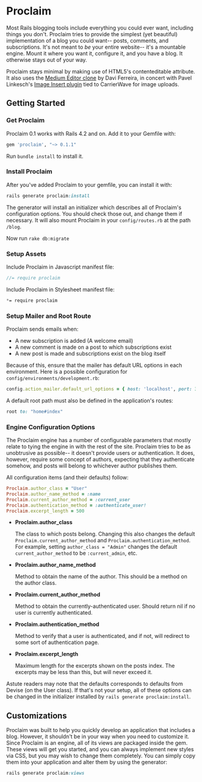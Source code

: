 # Proclaim

Most Rails blogging tools include everything you could ever want, including
things you don't. Proclaim tries to provide the simplest (yet beautiful)
implementation of a blog you could want-- posts, comments, and subscriptions.
It's not meant to *be* your entire website-- it's a mountable engine. Mount it
where you want it, configure it, and you have a blog. It otherwise stays out of
your way.

Proclaim stays minimal by making use of HTML5's contenteditable attribute. It
also uses the
[Medium Editor clone](https://github.com/daviferreira/medium-editor) by Davi
Ferreira, in concert with Pavel Linkesch's
[Image Insert plugin](https://github.com/orthes/medium-editor-insert-plugin)
tied to CarrierWave for image uploads.

## Getting Started

### Get Proclaim

Proclaim 0.1 works with Rails 4.2 and on. Add it to your Gemfile with:

```ruby
gem 'proclaim', "~> 0.1.1"
```

Run `bundle install` to install it.


### Install Proclaim

After you've added Proclaim to your gemfile, you can install it with:

```ruby
rails generate proclaim:install
```

The generator will install an initializer which describes all of Proclaim's
configuration options. You should check those out, and change them if necessary.
It will also mount Proclaim in your `config/routes.rb` at the path `/blog`.

Now run `rake db:migrate`


### Setup Assets

Include Proclaim in Javascript manifest file:

```javascript
//= require proclaim
```

Include Proclaim in Stylesheet manifest file:

```scss
*= require proclaim
```


### Setup Mailer and Root Route

Proclaim sends emails when:

- A new subscription is added (A welcome email)
- A new comment is made on a post to which subscriptions exist
- A new post is made and subscriptions exist on the blog itself

Because of this, ensure that the mailer has default URL options in each
environment. Here is a possible configuration for
`config/environments/development.rb`:

```ruby
config.action_mailer.default_url_options = { host: 'localhost', port: 3000 }
```

A default root path must also be defined in the application's routes:

```ruby
root to: "home#index"
```


### Engine Configuration Options

The Proclaim engine has a number of configurable parameters that mostly relate
to tying the engine in with the rest of the site. Proclaim tries to be as
unobtrusive as possible-- it doesn't provide users or authentication. It does,
however, require some concept of authors, expecting that they authenticate
somehow, and posts will belong to whichever author publishes them.

All configuration items (and their defaults) follow:

```ruby
Proclaim.author_class = "User"
Proclaim.author_name_method = :name
Proclaim.current_author_method = :current_user
Proclaim.authentication_method = :authenticate_user!
Proclaim.excerpt_length = 500
```

- **Proclaim.author_class**

  The class to which posts belong. Changing this also changes the default
  `Proclaim.current_author_method` and `Proclaim.authentication_method`. For
  example, setting `author_class = "Admin"` changes the default
  `current_author_method` to be `:current_admin`, etc.

- **Proclaim.author_name_method**

  Method to obtain the name of the author. This should be a method on the author
  class.

- **Proclaim.current_author_method**

  Method to obtain the currently-authenticated user. Should return nil if no
  user is currently authenticated.

- **Proclaim.authentication_method**

  Method to verify that a user is authenticated, and if not, will redirect to
  some sort of authentication page.

- **Proclaim.excerpt_length**

  Maximum length for the excerpts shown on the posts index. The excerpts may be
  less than this, but will never exceed it.

Astute readers may note that the defaults corresponds to defaults from Devise (on
the User class). If that's not your setup, all of these options can be changed
in the initializer installed by `rails generate proclaim:install`.


## Customizations

Proclaim was built to help you quickly develop an application that includes a
blog. However, it shouldn't be in your way when you need to customize it. Since
Proclaim is an engine, all of its views are packaged inside the gem. These views
will get you started, and you can always implement new styles via CSS, but you
may wish to change them completely. You can simply copy them into your
application and alter them by using the generator:

```ruby
rails generate proclaim:views
```
